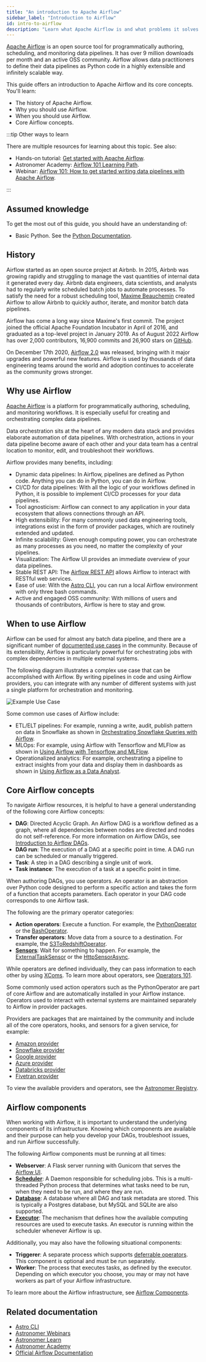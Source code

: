 ```yaml
---
title: "An introduction to Apache Airflow"
sidebar_label: "Introduction to Airflow"
id: intro-to-airflow
description: "Learn what Apache Airflow is and what problems it solves. Get free access to valuable learning resources."
---
```


[Apache Airflow](https://airflow.apache.org/) is an open source tool for programmatically authoring, scheduling, and monitoring data pipelines. It has over 9 million downloads per month and an active OSS community. Airflow allows data practitioners to define their data pipelines as Python code in a highly extensible and infinitely scalable way.

This guide offers an introduction to Apache Airflow and its core concepts. You'll learn:

- The history of Apache Airflow.
- Why you should use Airflow.
- When you should use Airflow.
- Core Airflow concepts.

:::tip Other ways to learn

There are multiple resources for learning about this topic. See also:

- Hands-on tutorial: [Get started with Apache Airflow](get-started-with-airflow.md).
- Astronomer Academy: [Airflow 101 Learning Path](https://academy.astronomer.io/path/airflow-101).
- Webinar: [Airflow 101: How to get started writing data pipelines with Apache Airflow](https://www.astronomer.io/events/webinars/airflow-101-how-to-get-started-writing-data-pipelines-with-apache-airflow/).

:::

## Assumed knowledge

To get the most out of this guide, you should have an understanding of:

- Basic Python. See the [Python Documentation](https://docs.python.org/3/tutorial/index.html).

## History

Airflow started as an open source project at Airbnb. In 2015, Airbnb was growing rapidly and struggling to manage the vast quantities of internal data it generated every day. Airbnb data engineers, data scientists, and analysts had to regularly write scheduled batch jobs to automate processes. To satisfy the need for a robust scheduling tool, [Maxime Beauchemin](https://maximebeauchemin.medium.com/) created Airflow to allow Airbnb to quickly author, iterate, and monitor batch data pipelines.

Airflow has come a long way since Maxime's first commit. The project joined the official Apache Foundation Incubator in April of 2016, and graduated as a top-level project in January 2019. As of August 2022 Airflow has over 2,000 contributors, 16,900 commits and 26,900 stars on [GitHub](https://github.com/apache/airflow).

On December 17th 2020, [Airflow 2.0](https://www.astronomer.io/blog/introducing-airflow-2-0) was released, bringing with it major upgrades and powerful new features. Airflow is used by thousands of data engineering teams around the world and adoption continues to accelerate as the community grows stronger.

## Why use Airflow

[Apache Airflow](https://airflow.apache.org/index.html) is a platform for programmatically authoring, scheduling, and monitoring workflows. It is especially useful for creating and orchestrating complex data pipelines.

Data orchestration sits at the heart of any modern data stack and provides elaborate automation of data pipelines. With orchestration, actions in your data pipeline become aware of each other and your data team has a central location to monitor, edit, and troubleshoot their workflows.

Airflow provides many benefits, including:

- Dynamic data pipelines: In Airflow, pipelines are defined as Python code. Anything you can do in Python, you can do in Airflow.
- CI/CD for data pipelines: With all the logic of your workflows defined in Python, it is possible to implement CI/CD processes for your data pipelines.
- Tool agnosticism: Airflow can connect to any application in your data ecosystem that allows connections through an API.
- High extensibility: For many commonly used data engineering tools, integrations exist in the form of provider packages, which are routinely extended and updated.
- Infinite scalability: Given enough computing power, you can orchestrate as many processes as you need, no matter the complexity of your pipelines.
- Visualization: The Airflow UI provides an immediate overview of your data pipelines.
- Stable REST API: The [Airflow REST API](https://airflow.apache.org/docs/apache-airflow/stable/stable-rest-api-ref.html) allows Airflow to interact with RESTful web services.
- Ease of use: With the [Astro CLI](https://docs.astronomer.io/astro/cli/get-started), you can run a local Airflow environment with only three bash commands.
- Active and engaged OSS community: With millions of users and thousands of contributors, Airflow is here to stay and grow.

## When to use Airflow

Airflow can be used for almost any batch data pipeline, and there are a significant number of [documented use cases](https://soundcloud.com/the-airflow-podcast/use-cases) in the community. Because of its extensibility, Airflow is particularly powerful for orchestrating jobs with complex dependencies in multiple external systems.

The following diagram illustrates a complex use case that can be accomplished with Airflow. By writing pipelines in code and using Airflow providers, you can integrate with any number of different systems with just a single platform for orchestration and monitoring.

![Example Use Case](/img/guides/example_pipeline.png)

Some common use cases of Airflow include:

- ETL/ELT pipelines: For example, running a write, audit, publish pattern on data in Snowflake as shown in [Orchestrating Snowflake Queries with Airflow](airflow-snowflake.md).
- MLOps: For example, using Airflow with Tensorflow and MLFlow as shown in [Using Airflow with Tensorflow and MLFlow](https://www.astronomer.io/events/webinars/using-airflow-with-tensorflow-mlflow/).
- Operationalized analytics: For example, orchestrating a pipeline to extract insights from your data and display them in dashboards as shown in [Using Airflow as a Data Analyst](https://www.astronomer.io/events/webinars/using-airflow-as-a-data-analyst/).

## Core Airflow concepts

To navigate Airflow resources, it is helpful to have a general understanding of the following core Airflow concepts:

- **DAG**: Directed Acyclic Graph. An Airflow DAG is a workflow defined as a graph, where all dependencies between nodes are directed and nodes do not self-reference. For more information on Airflow DAGs, see [Introduction to Airflow DAGs](dags.md).
- **DAG run**: The execution of a DAG at a specific point in time. A DAG run can be scheduled or manually triggered.
- **Task**: A step in a DAG describing a single unit of work.
- **Task instance**: The execution of a task at a specific point in time.

When authoring DAGs, you use operators. An operator is an abstraction over Python code designed to perform a specific action and takes the form of a function that accepts parameters. Each operator in your DAG code corresponds to one Airflow task.

The following are the primary operator categories:

- **Action operators**: Execute a function. For example, the [PythonOperator](https://registry.astronomer.io/providers/apache-airflow/modules/pythonoperator) or the [BashOperator](bashoperator.md).
- **Transfer operators**: Move data from a source to a destination. For example, the [S3ToRedshiftOperator](https://registry.astronomer.io/providers/amazon/modules/s3toredshiftoperator).
- **[Sensors](what-is-a-sensor.md)**: Wait for something to happen. For example, the [ExternalTaskSensor](https://registry.astronomer.io/providers/apache-airflow/modules/externaltasksensor) or the [HttpSensorAsync](https://registry.astronomer.io/providers/astronomer-providers/modules/httpsensorasync).

While operators are defined individually, they can pass information to each other by using [XComs](airflow-passing-data-between-tasks.md). To learn more about operators, see [Operators 101](what-is-an-operator.md).

Some commonly used action operators such as the PythonOperator are part of core Airflow and are automatically installed in your Airflow instance. Operators used to interact with external systems are maintained separately to Airflow in provider packages.

Providers are packages that are maintained by the community and include all of the core operators, hooks, and sensors for a given service, for example:

- [Amazon provider](https://registry.astronomer.io/providers/amazon)
- [Snowflake provider](https://registry.astronomer.io/providers/snowflake)
- [Google provider](https://registry.astronomer.io/providers/google)
- [Azure provider](https://registry.astronomer.io/providers/microsoft-azure)
- [Databricks provider](https://registry.astronomer.io/providers/databricks)
- [Fivetran provider](https://registry.astronomer.io/providers/fivetran)

To view the available providers and operators, see the [Astronomer Registry](https://registry.astronomer.io/).

## Airflow components

When working with Airflow, it is important to understand the underlying components of its infrastructure. Knowing which components are available and their purpose can help you develop your DAGs, troubleshoot issues, and run Airflow successfully.

The following Airflow components must be running at all times:

- **Webserver**: A Flask server running with Gunicorn that serves the [Airflow UI](airflow-ui.md).
- **[Scheduler](https://airflow.apache.org/docs/apache-airflow/stable/administration-and-deployment/scheduler.html)**: A Daemon responsible for scheduling jobs. This is a multi-threaded Python process that determines what tasks need to be run, when they need to be run, and where they are run.
- **[Database](airflow-database.md)**: A database where all DAG and task metadata are stored. This is typically a Postgres database, but MySQL and SQLite are also supported.
- **[Executor](airflow-executors-explained.md)**: The mechanism that defines how the available computing resources are used to execute tasks. An executor is running within the scheduler whenever Airflow is up.

Additionally, you may also have the following situational components:

- **Triggerer**: A separate process which supports [deferrable operators](deferrable-operators.md). This component is optional and must be run separately.
- **Worker**: The process that executes tasks, as defined by the executor. Depending on which executor you choose, you may or may not have workers as part of your Airflow infrastructure.

To learn more about the Airflow infrastructure, see [Airflow Components](airflow-components.md).

## Related documentation

- [Astro CLI](https://docs.astronomer.io/astro/cli/get-started)
- [Astronomer Webinars](https://www.astronomer.io/events/webinars/)
- [Astronomer Learn](https:/docs.astronomer.io/learn/)
- [Astronomer Academy](https://academy.astronomer.io/)
- [Official Airflow Documentation](https://airflow.apache.org/docs/)
